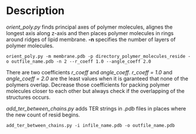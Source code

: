 # Description

*orient_poly.py* finds principal axes of polymer molecules, alignes the longest axis along z-axis and then places polymer molecules in rings around ridges of lipid membrane. **-n** specifies the number of layers of polymer molecules.
```
orient_poly.py -m membrane.pdb -p directory_polymer_molecules_reside -o outfile_name.pdb -n 2 --r_coeff 1.0 --angle_coeff 2.0
```
There are two coefficients *r_coeff* and *angle_coeff*. *r_coeff = 1.0* and *angle_coeff = 2.0* are the least values when it is garanteed that none of the polymers overlap. Decrease those coefficients for packing polymer molecules closer to each other but always check if the overlapping of the structures occurs.



*add_ter_between_chains.py* adds TER strings in *.pdb* files in places where the new count of resid begins.
```
add_ter_between_chains.py -i infile_name.pdb -o outfile_name.pdb
```
